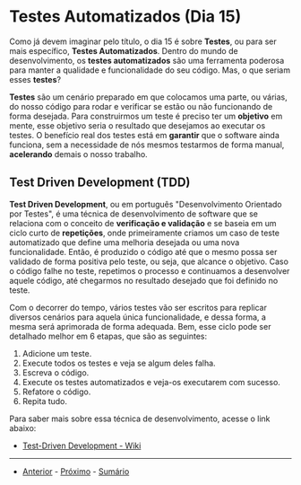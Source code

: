 # Testes Automatizados (Dia 15)
Como já devem imaginar pelo título, o dia 15 é sobre **Testes**, ou para ser mais específico, **Testes Automatizados**. Dentro do mundo de desenvolvimento, os **testes automatizados** são uma ferramenta poderosa para manter a qualidade e funcionalidade do seu código. Mas, o que seriam esses **testes**?

**Testes** são um cenário preparado em que colocamos uma parte, ou várias, do nosso código para rodar e verificar se estão ou não funcionando de forma desejada. Para construirmos um teste é preciso ter um **objetivo** em mente, esse objetivo seria o resultado que desejamos ao executar os testes. O benefício real dos testes está em **garantir** que o software ainda funciona, sem a necessidade de nós mesmos testarmos de forma manual, **acelerando** demais o nosso trabalho.

## Test Driven Development (TDD)
**Test Driven Development**, ou em português "Desenvolvimento Orientado por Testes", é uma técnica de desenvolvimento de software que se relaciona com o conceito de **verificação e validação** e se baseia em um ciclo curto de **repetições**, onde primeiramente criamos um caso de teste automatizado que define uma melhoria desejada ou uma nova funcionalidade. Então, é produzido o código até que o mesmo possa ser validado de forma positiva pelo teste, ou seja, que alcance o objetivo. Caso o código falhe no teste, repetimos o processo e continuamos a desenvolver aquele código, até chegarmos no resultado desejado que foi definido no teste.

Com o decorrer do tempo, vários testes vão ser escritos para replicar diversos cenários para aquela única funcionalidade, e dessa forma, a mesma será aprimorada de forma adequada. Bem, esse ciclo pode ser detalhado melhor em 6 etapas, que são as seguintes:
1. Adicione um teste.
2. Execute todos os testes e veja se algum deles falha.
3. Escreva o código.
4. Execute os testes automatizados e veja-os executarem com sucesso.
5. Refatore o código.
6. Repita tudo.

Para saber mais sobre essa técnica de desenvolvimento, acesse o link abaixo:
- [Test-Driven Development - Wiki](https://pt.wikipedia.org/wiki/Test-driven_development)

---

- [Anterior](../README.md) - [Próximo](/dias/dia2.md) - [Sumário](../README.md)
